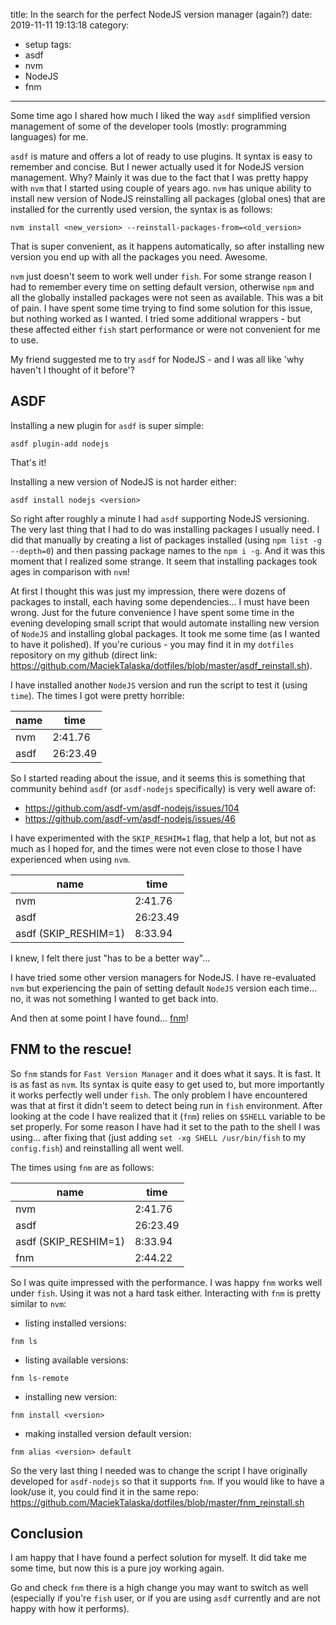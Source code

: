 title: In the search for the perfect NodeJS version manager (again?)
date: 2019-11-11 19:13:18
category:
- setup
tags:
- asdf
- nvm
- NodeJS
- fnm
---

Some time ago I shared how much I liked the way `asdf` simplified version management of some of the developer tools (mostly: programming languages) for me. 

`asdf` is mature and offers a lot of ready to use plugins. It syntax is easy to remember and concise. But I newer actually used it for NodeJS version management. Why? Mainly it was due to the fact that I was pretty happy with `nvm` that I started using couple of years ago. `nvm` has unique ability to install new version of NodeJS reinstalling all packages (global ones) that are installed for the currently used version, the syntax is as follows:

`nvm install <new_version> --reinstall-packages-from=<old_version>`

That is super convenient, as it happens automatically, so after installing new version you end up with all the packages you need. Awesome. 

`nvm` just doesn't seem to work well under `fish`. For some strange reason I had to remember every time on setting default version, otherwise `npm` and all the globally installed packages were not seen as available. This was a bit of pain.
I have spent some time trying to find some solution for this issue, but nothing worked as I wanted. I tried some additional wrappers - but these affected either `fish` start performance or were not convenient for me to use.

My friend suggested me to try `asdf` for NodeJS - and I was all like 'why haven't I thought of it before'?

## ASDF

Installing a new plugin for `asdf` is super simple:

`asdf plugin-add nodejs` 

That's it!

Installing a new version of NodeJS is not harder either:

`asdf install nodejs <version>`

So right after roughly a minute I had `asdf` supporting NodeJS versioning. The very last thing that I had to do was installing packages I usually need. I did that manually by creating a list of packages installed (using `npm list -g --depth=0`) and then passing package names to the `npm i -g`. And it was this moment that I realized some strange. It seem that installing packages took ages in comparison with `nvm`! 

At first I thought this was just my impression, there were dozens of packages to install, each having some dependencies... I must have been wrong.
Just for the future convenience I have spent some time in the evening developing small script that would automate installing new version of `NodeJS` and installing global packages. It took me some time (as I wanted to have it polished). If you're curious - you may find it in my `dotfiles` repository on my github (direct link: https://github.com/MaciekTalaska/dotfiles/blob/master/asdf_reinstall.sh).

I have installed another `NodeJS` version and run the script to test it (using `time`). The times I got were pretty horrible:

| name | time |
| --- | --- |
| nvm | 2:41.76 |
| asdf | 26:23.49 |

So I started reading about the issue, and it seems this is something that community behind `asdf` (or `asdf-nodejs` specifically) is very well aware of:

* https://github.com/asdf-vm/asdf-nodejs/issues/104
* https://github.com/asdf-vm/asdf-nodejs/issues/46


I have experimented with the `SKIP_RESHIM=1` flag, that help a lot, but not as much as I hoped for, and the times were not even close to those I have experienced when using `nvm`.

| name | time |
| --- | --- |
| nvm | 2:41.76 |
| asdf | 26:23.49 |
| asdf (SKIP_RESHIM=1) | 8:33.94 |


I knew, I felt there just "has to be a better way"...

I have tried some other version managers for NodeJS. I have re-evaluated `nvm` but experiencing the pain of setting default `NodeJS` version each time... no, it was not something I wanted to get back into.

And then at some point I have found... [fnm](https://github.com/Schniz/fnm)!

## FNM to the rescue!

So `fnm` stands for `Fast Version Manager` and it does what it says. It is fast. It is as fast as `nvm`. Its syntax is quite easy to get used to, but more importantly it works perfectly well under `fish`. The only problem I have encountered was that at first it didn't seem to detect being run in `fish` environment. After looking at the code I have realized that it (`fnm`) relies on `$SHELL` variable to be set properly. For some reason I have had it set to the path to the shell I was using... after fixing that (just adding `set -xg SHELL /usr/bin/fish` to my `config.fish`) and reinstalling all went well.

The times using `fnm` are as follows:

| name | time |
| --- | --- |
| nvm | 2:41.76 |
| asdf | 26:23.49 |
| asdf (SKIP_RESHIM=1) | 8:33.94 |
| fnm | 2:44.22 |

So I was quite impressed with the performance. I was happy `fnm` works well under `fish`. Using it was not a hard task either. Interacting with `fnm` is pretty similar to `nvm`:

* listing installed versions:

`fnm ls`

* listing available versions:

`fnm ls-remote`

* installing new version:

`fnm install <version>`

* making installed version default version:

`fnm alias <version> default`

So the very last thing I needed was to change the script I have originally developed for `asdf-nodejs` so that it supports `fnm`. If you would like to have a look/use it, you could find it in the same repo: https://github.com/MaciekTalaska/dotfiles/blob/master/fnm_reinstall.sh

## Conclusion

I am happy that I have found a perfect solution for myself. It did take me some time, but now this is a pure joy working again. 

Go and check `fnm` there is a high change you may want to switch as well (especially if you're `fish` user, or if you are using `asdf` currently and are not happy with how it performs).
